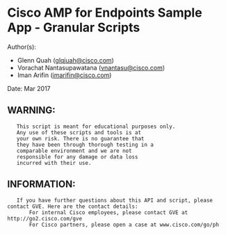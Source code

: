 
#   Cisco AMP for Endpoints Sample App - Granular Scripts

Author(s):
* Glenn Quah (glqjuah@cisco.com)
* Vorachat Nantasupawatana (vnantasu@cisco.com)
* Iman Arifin (imarifin@cisco.com)

Date: Mar 2017

##   WARNING:
       This script is meant for educational purposes only.
       Any use of these scripts and tools is at
       your own risk. There is no guarantee that
       they have been through thorough testing in a
       comparable environment and we are not
       responsible for any damage or data loss
       incurred with their use.

## INFORMATION:
       If you have further questions about this API and script, please contact GVE. Here are the contact details:
           For internal Cisco employees, please contact GVE at http://go2.cisco.com/gve
           For Cisco partners, please open a case at www.cisco.com/go/ph
